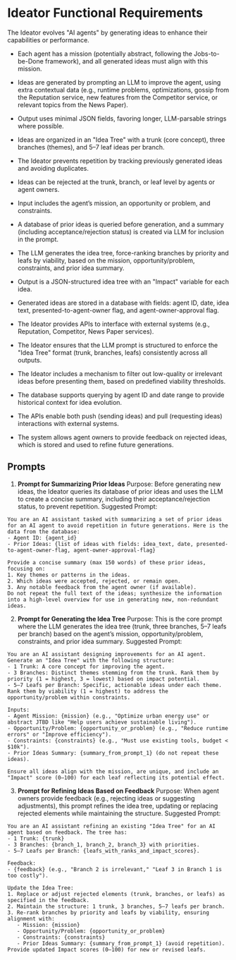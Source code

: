 # Ideator Functional Requirements

The Ideator evolves "AI agents" by generating ideas to enhance their capabilities or performance.

- Each agent has a mission (potentially abstract, following the Jobs-to-be-Done framework), and all generated ideas must align with this mission.

- Ideas are generated by prompting an LLM to improve the agent, using extra contextual data (e.g., runtime problems, optimizations, gossip from the Reputation service, new features from the Competitor service, or relevant topics from the News Paper).

- Output uses minimal JSON fields, favoring longer, LLM-parsable strings where possible.

- Ideas are organized in an "Idea Tree" with a trunk (core concept), three branches (themes), and 5–7 leaf ideas per branch.

- The Ideator prevents repetition by tracking previously generated ideas and avoiding duplicates.

- Ideas can be rejected at the trunk, branch, or leaf level by agents or agent owners.

- Input includes the agent’s mission, an opportunity or problem, and constraints.

- A database of prior ideas is queried before generation, and a summary (including acceptance/rejection status) is created via LLM for inclusion in the prompt.

- The LLM generates the idea tree, force-ranking branches by priority and leafs by viability, based on the mission, opportunity/problem, constraints, and prior idea summary.

- Output is a JSON-structured idea tree with an "Impact" variable for each idea.

- Generated ideas are stored in a database with fields: agent ID, date, idea text, presented-to-agent-owner flag, and agent-owner-approval flag.

- The Ideator provides APIs to interface with external systems (e.g., Reputation, Competitor, News Paper services).

- The Ideator ensures that the LLM prompt is structured to enforce the "Idea Tree" format (trunk, branches, leafs) consistently across all outputs.

- The Ideator includes a mechanism to filter out low-quality or irrelevant ideas before presenting them, based on predefined viability thresholds.

- The database supports querying by agent ID and date range to provide historical context for idea evolution.

- The APIs enable both push (sending ideas) and pull (requesting ideas) interactions with external systems.

- The system allows agent owners to provide feedback on rejected ideas, which is stored and used to refine future generations.

## Prompts 

1. **Prompt for Summarizing Prior Ideas**
Purpose: Before generating new ideas, the Ideator queries its database of prior ideas and uses the LLM to create a concise summary, including their acceptance/rejection status, to prevent repetition.
Suggested Prompt:

```
You are an AI assistant tasked with summarizing a set of prior ideas for an AI agent to avoid repetition in future generations. Here is the data from the database:  
- Agent ID: {agent_id}  
- Prior Ideas: {list of ideas with fields: idea_text, date, presented-to-agent-owner-flag, agent-owner-approval-flag}  

Provide a concise summary (max 150 words) of these prior ideas, focusing on:  
1. Key themes or patterns in the ideas.  
2. Which ideas were accepted, rejected, or remain open.  
3. Any notable feedback from the agent owner (if available).  
Do not repeat the full text of the ideas; synthesize the information into a high-level overview for use in generating new, non-redundant ideas.
```

2. **Prompt for Generating the Idea Tree**
Purpose: This is the core prompt where the LLM generates the idea tree (trunk, three branches, 5–7 leafs per branch) based on the agent’s mission, opportunity/problem, constraints, and prior idea summary.
Suggested Prompt:

```
You are an AI assistant designing improvements for an AI agent. Generate an "Idea Tree" with the following structure:  
- 1 Trunk: A core concept for improving the agent.  
- 3 Branches: Distinct themes stemming from the trunk. Rank them by priority (1 = highest, 3 = lowest) based on impact potential.  
- 5–7 Leafs per Branch: Specific, actionable ideas under each theme. Rank them by viability (1 = highest) to address the opportunity/problem within constraints.  

Inputs:  
- Agent Mission: {mission} (e.g., "Optimize urban energy use" or abstract JTBD like "Help users achieve sustainable living").  
- Opportunity/Problem: {opportunity_or_problem} (e.g., "Reduce runtime errors" or "Improve efficiency").  
- Constraints: {constraints} (e.g., "Must use existing tools, budget < $10k").  
- Prior Ideas Summary: {summary_from_prompt_1} (do not repeat these ideas).  

Ensure all ideas align with the mission, are unique, and include an "Impact" score (0–100) for each leaf reflecting its potential effect.
```

3. **Prompt for Refining Ideas Based on Feedback**
Purpose: When agent owners provide feedback (e.g., rejecting ideas or suggesting adjustments), this prompt refines the idea tree, updating or replacing rejected elements while maintaining the structure.
Suggested Prompt:

```
You are an AI assistant refining an existing "Idea Tree" for an AI agent based on feedback. The tree has:  
- 1 Trunk: {trunk}  
- 3 Branches: {branch_1, branch_2, branch_3} with priorities.  
- 5–7 Leafs per Branch: {leafs_with_ranks_and_impact_scores}.  

Feedback:  
- {feedback} (e.g., "Branch 2 is irrelevant," "Leaf 3 in Branch 1 is too costly").  

Update the Idea Tree:  
1. Replace or adjust rejected elements (trunk, branches, or leafs) as specified in the feedback.  
2. Maintain the structure: 1 trunk, 3 branches, 5–7 leafs per branch.  
3. Re-rank branches by priority and leafs by viability, ensuring alignment with:  
   - Mission: {mission}  
   - Opportunity/Problem: {opportunity_or_problem}  
   - Constraints: {constraints}  
   - Prior Ideas Summary: {summary_from_prompt_1} (avoid repetition).  
Provide updated Impact scores (0–100) for new or revised leafs.
```
